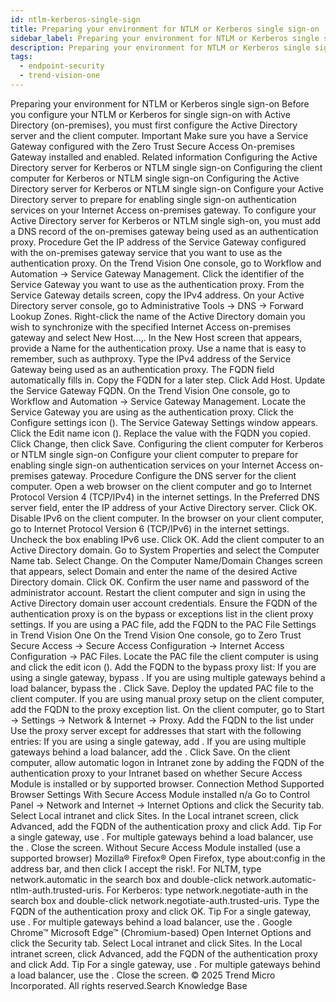 ```yaml
---
id: ntlm-kerberos-single-sign
title: Preparing your environment for NTLM or Kerberos single sign-on
sidebar_label: Preparing your environment for NTLM or Kerberos single sign-on
description: Preparing your environment for NTLM or Kerberos single sign-on
tags:
  - endpoint-security
  - trend-vision-one
---
```


 Preparing your environment for NTLM or Kerberos single sign-on Before you configure your NTLM or Kerberos for single sign-on with Active Directory (on-premises), you must first configure the Active Directory server and the client computer. Important Make sure you have a Service Gateway configured with the Zero Trust Secure Access On-premises Gateway installed and enabled. Related information Configuring the Active Directory server for Kerberos or NTLM single sign-on Configuring the client computer for Kerberos or NTLM single sign-on Configuring the Active Directory server for Kerberos or NTLM single sign-on Configure your Active Directory server to prepare for enabling single sign-on authentication services on your Internet Access on-premises gateway. To configure your Active Directory server for Kerberos or NTLM single sigh-on, you must add a DNS record of the on-premises gateway being used as an authentication proxy. Procedure Get the IP address of the Service Gateway configured with the on-premises gateway service that you want to use as the authentication proxy. On the Trend Vision One console, go to Workflow and Automation → Service Gateway Management. Click the identifier of the Service Gateway you want to use as the authentication proxy. From the Service Gateway details screen, copy the IPv4 address. On your Active Directory server console, go to Administrative Tools → DNS → Forward Lookup Zones. Right-click the name of the Active Directory domain you wish to synchronize with the specified Internet Access on-premises gateway and select New Host...,. In the New Host screen that appears, provide a Name for the authentication proxy. Use a name that is easy to remember, such as authproxy. Type the IPv4 address of the Service Gateway being used as an authentication proxy. The FQDN field automatically fills in. Copy the FQDN for a later step. Click Add Host. Update the Service Gateway FQDN. On the Trend Vision One console, go to Workflow and Automation → Service Gateway Management. Locate the Service Gateway you are using as the authentication proxy. Click the Configure settings icon (). The Service Gateway Settings window appears. Click the Edit name icon (). Replace the value with the FQDN you copied. Click Change, then click Save. Configuring the client computer for Kerberos or NTLM single sign-on Configure your client computer to prepare for enabling single sign-on authentication services on your Internet Access on-premises gateway. Procedure Configure the DNS server for the client computer. Open a web browser on the client computer and go to Internet Protocol Version 4 (TCP/IPv4) in the internet settings. In the Preferred DNS server field, enter the IP address of your Active Directory server. Click OK. Disable IPv6 on the client computer. In the browser on your client computer, go to Internet Protocol Version 6 (TCP/IPv6) in the internet settings. Uncheck the box enabling IPv6 use. Click OK. Add the client computer to an Active Directory domain. Go to System Properties and select the Computer Name tab. Select Change. On the Computer Name/Domain Changes screen that appears, select Domain and enter the name of the desired Active Directory domain. Click OK. Confirm the user name and password of the administrator account. Restart the client computer and sign in using the Active Directory domain user account credentials. Ensure the FQDN of the authentication proxy is on the bypass or exceptions list in the client proxy settings. If you are using a PAC file, add the FQDN to the PAC File Settings in Trend Vision One On the Trend Vision One console, go to Zero Trust Secure Access → Secure Access Configuration → Internet Access Configuration → PAC Files. Locate the PAC file the client computer is using and click the edit icon (). Add the FQDN to the bypass proxy list: If you are using a single gateway, bypass <the single gateway FQDN>. If you are using multiple gateways behind a load balancer, bypass the <load balancer FQDN>. Click Save. Deploy the updated PAC file to the client computer. If you are using manual proxy setup on the client computer, add the FQDN to the proxy exception list. On the client computer, go to Start → Settings → Network & Internet → Proxy. Add the FQDN to the list under Use the proxy server except for addresses that start with the following entries: If you are using a single gateway, add <the single gateway FQDN>. If you are using multiple gateways behind a load balancer, add the <load balancer FQDN>. Click Save. On the client computer, allow automatic logon in Intranet zone by adding the FQDN of the authentication proxy to your Intranet based on whether Secure Access Module is installed or by supported browser. Connection Method Supported Browser Settings With Secure Access Module installed n/a Go to Control Panel → Network and Internet → Internet Options and click the Security tab. Select Local intranet and click Sites. In the Local intranet screen, click Advanced, add the FQDN of the authentication proxy and click Add. Tip For a single gateway, use <the single gateway FQDN>. For multiple gateways behind a load balancer, use the <load balancer FQDN>. Close the screen. Without Secure Access Module installed (use a supported browser) Mozilla® Firefox® Open Firefox, type about:config in the address bar, and then click I accept the risk!. For NLTM, type network.automatic in the search box and double-click network.automatic-ntlm-auth.trusted-uris. For Kerberos: type network.negotiate-auth in the search box and double-click network.negotiate-auth.trusted-uris. Type the FQDN of the authentication proxy and click OK. Tip For a single gateway, use <the single gateway FQDN>. For multiple gateways behind a load balancer, use the <load balancer FQDN>. Google Chrome™ Microsoft Edge™ (Chromium-based) Open Internet Options and click the Security tab. Select Local intranet and click Sites. In the Local intranet screen, click Advanced, add the FQDN of the authentication proxy and click Add. Tip For a single gateway, use <the single gateway FQDN>. For multiple gateways behind a load balancer, use the <load balancer FQDN>. Close the screen. © 2025 Trend Micro Incorporated. All rights reserved.Search Knowledge Base